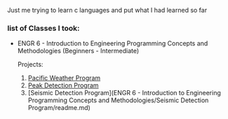 Just me trying to learn c languages and put what I had learned so far

### list of Classes I took:
- ENGR 6 - Introduction to Engineering Programming Concepts and Methodologies (Beginners - Intermediate)
  
  Projects:
  1. [Pacific Weather Program](https://github.com/Grlee316/C-Learning/tree/main/ENGR%206%20-%20Introduction%20to%20Engineering%20Programming%20Concepts%20and%20Methodologies/Pacific%20Weather%20Program#pacific-weather-program)
  2. [Peak Detection Program](https://github.com/Grlee316/C-Learning/tree/main/ENGR%206%20-%20Introduction%20to%20Engineering%20Programming%20Concepts%20and%20Methodologies/Peak%20Detection%20Program)
  3. [Seismic Detection Program](ENGR 6 - Introduction to Engineering Programming Concepts and Methodologies/Seismic Detection Program/readme.md)
